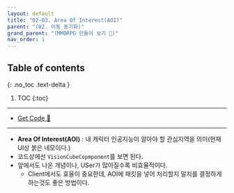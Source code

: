 ```yaml
---
layout: default
title: "02-03. Area Of Interest(AOI)"
parent: "(02. 이동 동기화)"
grand_parent: "(MMORPG 만들어 보기 🤩)"
nav_order: 1
---
```


## Table of contents
{: .no_toc .text-delta }

1. TOC
{:toc}

---

* [Get Code 🌟](https://github.com/Arthur880708/LetMakeMMO/tree/2)

---

* **Area Of Interest(AOI)** : 내 캐릭터 인공지능이 알아야 할 관심지역을 의미(현재 UI상 붉은 네모이다.)
* 코드상에선 `VisionCubeCopmponent`를 보면 된다.
* 앞에서도 나온 개념이나, USer가 많아질수록 비효율적이다. 
    * Client에서도 효율이 중요한데, AOI에 패킷을 넣어 처리할지 말지를 결정하게 하는것도 좋은 방법이다.